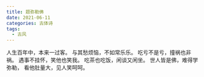 ```yaml
---
title: 题弥勒佛
date: 2021-06-11
categories: 古体诗
tags:
  - 古风
---
```


人生百年中，本来一过客。
与其愁烦恼，不如常乐乐。<!--more-->
吃亏不是亏，撞祸也非祸。
遇事不挂怀，笑他也笑我。
吃茶也吃饭，闲谈又闲坐。
世人皆是佛，难得学弥勒，
看他肚量大，见人笑呵呵。
